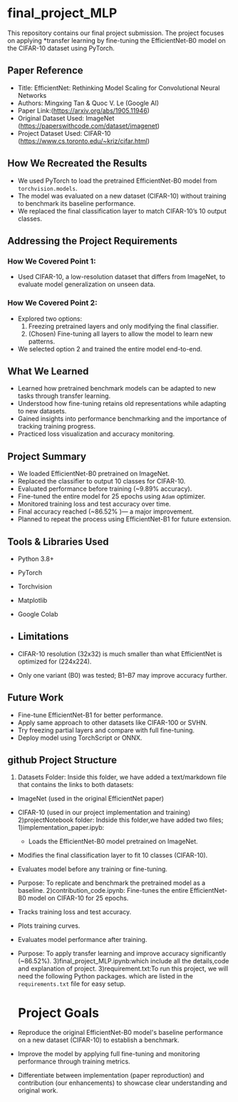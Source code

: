 # final_project_MLP

This repository contains our final project submission. The project focuses on applying *transfer learning by fine-tuning the EfficientNet-B0 model on the CIFAR-10 dataset using PyTorch.

##  Paper Reference
- Title: EfficientNet: Rethinking Model Scaling for Convolutional Neural Networks  
- Authors: Mingxing Tan & Quoc V. Le (Google AI)  
- Paper Link:(https://arxiv.org/abs/1905.11946)  
- Original Dataset Used: ImageNet (https://paperswithcode.com/dataset/imagenet) 
- Project Dataset Used: CIFAR-10  (https://www.cs.toronto.edu/~kriz/cifar.html)

##  How We Recreated the Results
- We used PyTorch to load the pretrained EfficientNet-B0 model from `torchvision.models`.
- The model was evaluated on a new dataset (CIFAR-10) without training to benchmark its baseline performance.
- We replaced the final classification layer to match CIFAR-10’s 10 output classes.


##  Addressing the Project Requirements

### How We Covered Point 1:
- Used CIFAR-10, a low-resolution dataset that differs from ImageNet, to evaluate model generalization on unseen data.

###  How We Covered Point 2:
- Explored two options:
  1. Freezing pretrained layers and only modifying the final classifier.
  2. (Chosen) Fine-tuning all layers to allow the model to learn new patterns.
- We selected option 2 and trained the entire model end-to-end.

##  What We Learned
- Learned how pretrained benchmark models can be adapted to new tasks through transfer learning.
- Understood how fine-tuning retains old representations while adapting to new datasets.
- Gained insights into performance benchmarking and the importance of tracking training progress.
- Practiced loss visualization and accuracy monitoring.

## Project Summary

- We loaded EfficientNet-B0 pretrained on ImageNet.
- Replaced the classifier to output 10 classes for CIFAR-10.
- Evaluated performance before training (~9.89% accuracy).
- Fine-tuned the entire model for 25 epochs using `Adam` optimizer.
- Monitored training loss and test accuracy over time.
- Final accuracy reached (~86.52% )— a major improvement.
- Planned to repeat the process using EfficientNet-B1 for future extension.

##  Tools & Libraries Used

- Python 3.8+
- PyTorch
- Torchvision
- Matplotlib
- Google Colab

- ##  Limitations

- CIFAR-10 resolution (32x32) is much smaller than what EfficientNet is optimized for (224x224).
- Only one variant (B0) was tested; B1–B7 may improve accuracy further.
  
##  Future Work
- Fine-tune EfficientNet-B1 for better performance.
- Apply same approach to other datasets like CIFAR-100 or SVHN.
- Try freezing partial layers and compare with full fine-tuning.
- Deploy model using TorchScript or ONNX.

##  github Project Structure

1) Datasets Folder: 
Inside this folder, we have added a text/markdown file that contains the links to both datasets:
- ImageNet (used in the original EfficientNet paper)
- CIFAR-10 (used in our project implementation and training)
2)projectNotebook folder:
  Indside this folder,we have added two files;
  1)implementation_paper.ipyb:
  - Loads the EfficientNet-B0 model pretrained on ImageNet.
- Modifies the final classification layer to fit 10 classes (CIFAR-10).
- Evaluates model before any training or fine-tuning.
- Purpose: To replicate and benchmark the pretrained model as a baseline.
   2)contribution_code.ipynb:
  Fine-tunes the entire EfficientNet-B0 model on CIFAR-10 for 25 epochs.
- Tracks training loss and test accuracy.
- Plots training curves.
- Evaluates model performance after training.
- Purpose: To apply transfer learning and improve accuracy significantly (~86.52%).
   3)final_project_MLP.ipynb:which include all the details,code and explanation of project.
3)requirement.txt:To run this project, we will need the following Python packages. which are listed in the `requirements.txt` file for easy setup.

  # Project Goals
- Reproduce the original EfficientNet-B0 model's baseline performance on a new dataset (CIFAR-10) to establish a benchmark.
- Improve the model by applying full fine-tuning and monitoring performance through training metrics.
- Differentiate between implementation (paper reproduction) and contribution (our enhancements) to showcase clear understanding and original work.
